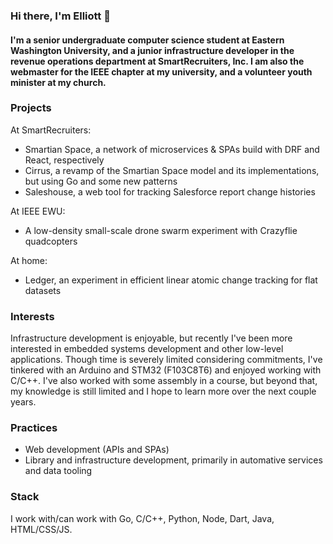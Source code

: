 ### Hi there, I'm Elliott 👋

#### I'm a senior undergraduate computer science student at Eastern Washington University, and a junior infrastructure developer in the revenue operations department at SmartRecruiters, Inc. I am also the webmaster for the IEEE chapter at my university, and a volunteer youth minister at my church.

### Projects

At SmartRecruiters:
- Smartian Space, a network of microservices & SPAs build with DRF and React, respectively
- Cirrus, a revamp of the Smartian Space model and its implementations, but using Go and some new patterns
- Saleshouse, a web tool for tracking Salesforce report change histories

At IEEE EWU:
- A low-density small-scale drone swarm experiment with Crazyflie quadcopters

At home:
- Ledger, an experiment in efficient linear atomic change tracking for flat datasets

### Interests

Infrastructure development is enjoyable, but recently I've been more interested in embedded systems development and other low-level applications. Though time is severely limited considering commitments, I've tinkered with an Arduino and STM32 (F103C8T6) and enjoyed working with C/C++. I've also worked with some assembly in a course, but beyond that, my knowledge is still limited and I hope to learn more over the next couple years.

### Practices

- Web development (APIs and SPAs)
- Library and infrastructure development, primarily in automative services and data tooling

### Stack

I work with/can work with Go, C/C++, Python, Node, Dart, Java, HTML/CSS/JS.
